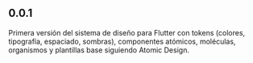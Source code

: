 ## 0.0.1

Primera versión del sistema de diseño para Flutter con tokens (colores, tipografía, espaciado, sombras), componentes atómicos, moléculas, organismos y plantillas base siguiendo Atomic Design.
